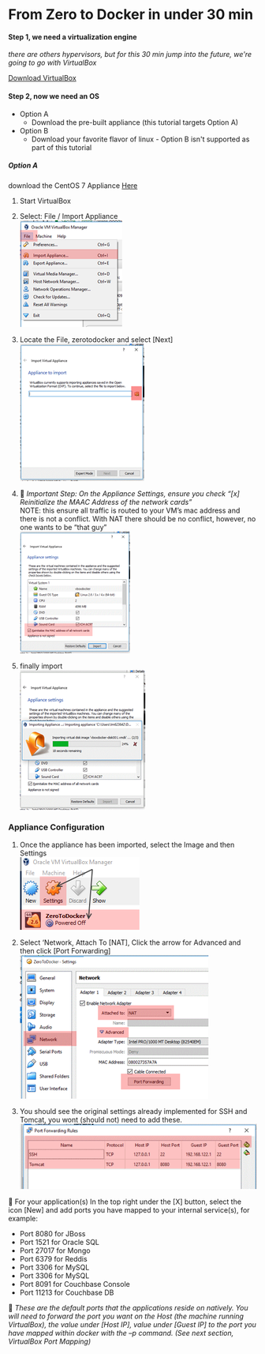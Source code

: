 # From Zero to Docker in under 30 min

#### Step 1, we need a virtualization engine
*there are others hypervisors, but for this 30 min jump into the future, we're going to go with VirtualBox*

[Download VirtualBox](https://download.virtualbox.org/virtualbox/5.2.18/VirtualBox-5.2.18-124319-Win.exe)

#### Step 2, now we need an OS
 * Option A
    - Download the pre-built appliance (this tutorial targets Option A)
 * 	Option B
    - Download your favorite flavor of linux - Option B isn't supported as part of this tutorial

##### Option A
 download the CentOS 7 Appliance [Here](http://someurl)

 1. Start VirtualBox
 2.  Select: File / Import Appliance   
 ![Import Appliance](step2.png)

 3. Locate the File, zerotodocker and select [Next]  
![Locate appliance](step3.png)

 4. &#x1F53B; *Important Step:  On the Appliance Settings, ensure you check “[x] Reinitialize the MAAC Address of the network cards”*  
NOTE: this ensure all traffic is routed to your VM’s mac address and there is not a conflict. With NAT there should be no conflict, however, no one wants to be “that guy”  
![Locate appliance](step4.png)


5. finally import  
![Locate appliance](step5.png)

### Appliance Configuration
1. Once the appliance has been imported, select the Image and then Settings  
![Step 2.1](step2_1.png)

2. Select ‘Network, Attach To [NAT], Click the arrow for Advanced and then click [Port Forwarding]  
![Step 2.2](step2_2.png)

3. You should see the original settings already implemented for SSH and Tomcat, you wont (should not) need to add these.  
![Step 2.3](step2_3.png)

&#x1F53B; For your application(s)
In the top right under the [X] button, select the icon [New] and add ports you have mapped to your internal service(s), for example:
* Port 8080 for JBoss
* Port 1521 for Oracle SQL  
* Port 27017 for Mongo
* Port 6379 for Reddis
* Port 3306 for MySQL
* Port 3306 for MySQL
* Port 8091 for Couchbase Console
* Port 11213 for Couchbase DB  

&#x1F53B; *These are the default ports that the applications reside on natively.  You will need to forward the port you want on the Host (the machine running VirtualBox), the value under [Host IP], value under [Guest IP] to the port you have mapped within docker with the –p command.  (See next section, VirtualBox Port Mapping)*
